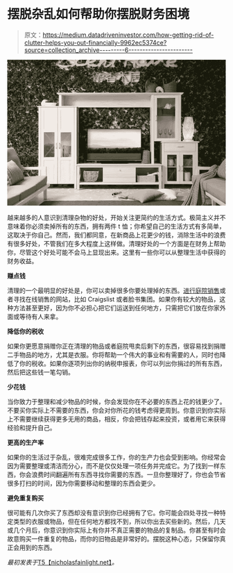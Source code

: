 # 摆脱杂乱如何帮助你摆脱财务困境

> 原文：<https://medium.datadriveninvestor.com/how-getting-rid-of-clutter-helps-you-out-financially-9962ec5374ce?source=collection_archive---------6----------------------->

![](img/a4672fa2210a572374543edcd8b0fdbe.png)

越来越多的人意识到清理杂物的好处，开始关注更简约的生活方式。极简主义并不意味着你必须卖掉所有的东西，拥有两件 t 恤；你希望自己的生活方式有多简单，这取决于你自己。然而，我们都同意，在新商品上花更少的钱，消除生活中的浪费有很多好处，不管我们在多大程度上这样做。清理好处的一个方面是在财务上帮助你，尽管这个好处可能不会马上显现出来。这里有一些你可以从整理生活中获得的财务收益。

**赚点钱**

清理的一个最明显的好处是，你可以卖掉很多你要处理掉的东西。[进行庭院销售](https://www.diynetwork.com/made-and-remade/make-it/top-tricks-and-tips-for-a-successful-yard-sale)或者寻找在线销售的网站，比如 Craigslist 或者脸书集团。如果你有较大的物品，这种方法甚至更好，因为你不必担心把它们运送到任何地方，只需把它们放在你家外面或等待有人来拿。

**降低你的税收**

如果你更愿意捐赠你正在清理的物品或者庭院甩卖后剩下的东西，很容易找到捐赠二手物品的地方，尤其是衣服。你将帮助一个伟大的事业和有需要的人，同时也降低了你的税收。如果你逐项列出你的纳税申报表，你可以列出你捐过的所有东西，然后把这些钱一笔勾销。

**少花钱**

当你致力于整理和减少物品的时候，你会发现你在不必要的东西上花的钱更少了。不要买你实际上不需要的东西，你会对你所花的钱考虑得更周到。你意识到你实际上不需要继续获得更多无用的商品，相反，你会把钱存起来投资，或者用它来获得经验和提升自己。

**更高的生产率**

如果你的生活过于杂乱，很难完成很多工作，你的生产力也会受到影响。你经常会因为需要整理或清洁而分心，而不是仅仅处理一项任务并完成它。为了找到一样东西，你会浪费时间翻遍所有东西寻找你需要的东西。一旦你整理好了，你也会节省很多打扫的时间，因为你需要移动和整理的东西会更少。

**避免重复购买**

很可能有几次你买了东西却没有意识到你已经拥有了它。你可能会四处寻找一种特定类型的衣服或物品，但在任何地方都找不到，所以你出去买些新的。然后，几天或几个月后，你意识到你实际上有你并不真正需要的物品的复制品。你甚至有时会故意购买一件重复的物品，而你的旧物品是非常好的。摆脱这种心态，只保留你真正会用到的东西。

*最初发表于*[T5【nicholasfainlight.net】](http://nicholasfainlight.net/how-getting-rid-of-clutter-helps-you-out-financially/)*。*